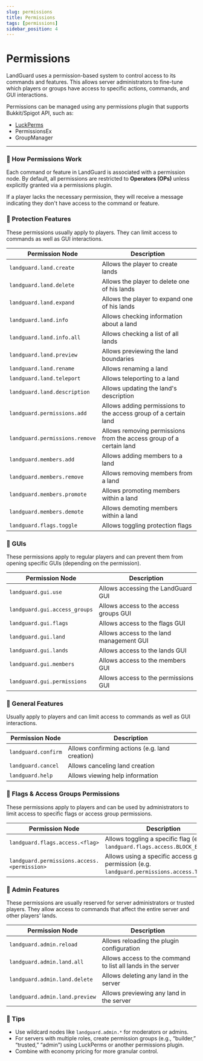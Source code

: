 ```yaml
---
slug: permissions
title: Permissions
tags: [permissions]
sidebar_position: 4
---
```

# Permissions

LandGuard uses a permission-based system to control access to its commands and features. This allows server administrators to fine-tune which players or groups have access to specific actions, commands, and GUI interactions.

Permissions can be managed using any permissions plugin that supports Bukkit/Spigot API, such as:

- [LuckPerms](https://luckperms.net/)
- PermissionsEx
- GroupManager

---

### 🔧 How Permissions Work

Each command or feature in LandGuard is associated with a permission node. By default, all permissions are restricted to **Operators (OPs)** unless explicitly granted via a permissions plugin.

If a player lacks the necessary permission, they will receive a message indicating they don't have access to the command or feature.

### 🧾 Protection Features

These permissions usually apply to players. They can limit access to commands as well as GUI interactions.

| Permission Node                            | Description                                      
|--------------------------------------------|------------------------------------------------------------------------|
| `landguard.land.create`                    | Allows the player to create lands                                      |
| `landguard.land.delete`                    | Allows the player to delete one of his lands                           |
| `landguard.land.expand`                    | Allows the player to expand one of his lands                           |
| `landguard.land.info`                      | Allows checking information about a land                               |
| `landguard.land.info.all`                  | Allows checking a list of all lands                                    |
| `landguard.land.preview`                   | Allows previewing the land boundaries                                  |
| `landguard.land.rename`                    | Allows renaming a land                                                 |
| `landguard.land.teleport`                  | Allows teleporting to a land                                           |
| `landguard.land.description`               | Allows updating the land's description                                 |
| `landguard.permissions.add`                | Allows adding permissions to the access group of a certain land        |
| `landguard.permissions.remove`             | Allows removing permissions from the access group of a certain land    |
| `landguard.members.add`                    | Allows adding members to a land                                        |
| `landguard.members.remove`                 | Allows removing members from a land                                    |
| `landguard.members.promote`                | Allows promoting members within a land                                 |
| `landguard.members.demote`                 | Allows demoting members within a land                                  |
| `landguard.flags.toggle`                   | Allows toggling protection flags                                       |


### 🧾 GUIs

These permissions apply to regular players and can prevent them from opening specific GUIs (depending on the permission). 

| Permission Node                            | Description                                      
|--------------------------------------------|------------------------------------------------------------------------|
| `landguard.gui.use`                        | Allows accessing the LandGuard GUI                                     |
| `landguard.gui.access_groups`              | Allows access to the access groups GUI                                 |
| `landguard.gui.flags`                      | Allows access to the flags GUI                                         |
| `landguard.gui.land`                       | Allows access to the land management GUI                               |
| `landguard.gui.lands`                      | Allows access to the lands GUI                                         |
| `landguard.gui.members`                    | Allows access to the members GUI                                       |  
| `landguard.gui.permissions`                | Allows access to the permissions GUI                                   | 

### 🧾 General Features

Usually apply to players and can limit access to commands as well as GUI interactions.

| Permission Node                            | Description                                      
|--------------------------------------------|------------------------------------------------------------------------|
| `landguard.confirm`                        | Allows confirming actions (e.g. land creation)                         | 
| `landguard.cancel`                         | Allows canceling land creation                                         | 
| `landguard.help`                           | Allows viewing help information                                        | 

### 🧾 Flags & Access Groups Permissions

These permissions apply to players and can be used by administrators to limit access to specific flags or access group permissions.

| Permission Node                            | Description
|--------------------------------------------|-----------------------------------------------------------------------------------|
| `landguard.flags.access.<flag>`            | Allows toggling a specific flag (e.g. `landguard.flags.access.BLOCK_BREAK`)       |
| `landguard.permissions.access.<permission>`| Allows using a specific access group permission (e.g. `landguard.permissions.access.TELEPORT`) | 

### 🧾 Admin Features

These permissions are usually reserved for server administrators or trusted players. They allow access to commands that affect the entire server and other players' lands.

| Permission Node                            | Description                                      
|--------------------------------------------|------------------------------------------------------------------------|
| `landguard.admin.reload`                   | Allows reloading the plugin configuration                              |
| `landguard.admin.land.all`                 | Allows access to the command to list all lands in the server           |
| `landguard.admin.land.delete`              | Allows deleting any land in the server                                 |
| `landguard.admin.land.preview`             | Allows previewing any land in the server                               |


### 🧪 Tips

- Use wildcard nodes like `landguard.admin.*` for moderators or admins.
- For servers with multiple roles, create permission groups (e.g., “builder,” “trusted,” “admin”) using LuckPerms or another permissions plugin.
- Combine with economy pricing for more granular control.